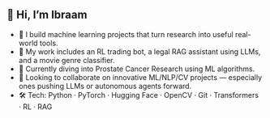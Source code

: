 ## 👋 Hi, I’m Ibraam

- 🔭 I build machine learning projects that turn research into useful real-world tools.
- 🧠 My work includes an RL trading bot, a legal RAG assistant using LLMs, and a movie genre classifier.
- 🌱 Currently diving into Prostate Cancer Research using ML algorithms.
- 🤝 Looking to collaborate on innovative ML/NLP/CV projects — especially ones pushing LLMs or autonomous agents forward.
- 🛠️ Tech: Python · PyTorch · Hugging Face · OpenCV · Git · Transformers · RL · RAG
